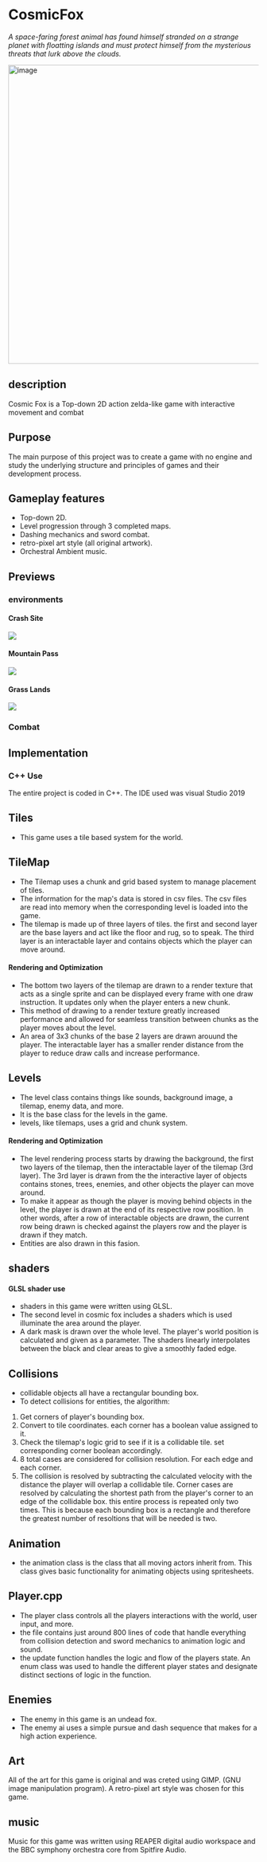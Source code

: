 # CosmicFox
*A space-faring forest animal has found himself stranded on a strange planet with floatting islands and must protect himself from the mysterious threats that lurk above the clouds.*

<img width="600" alt="image" src="https://github.com/mbjenson/CosmicFox/assets/115751313/83ceb313-718d-458d-899b-2cc9a7097a82">

## description
Cosmic Fox is a Top-down 2D action zelda-like game with interactive movement and combat

## Purpose
The main purpose of this project was to create a game with no engine and study the underlying structure and principles of games and their development process.

## Gameplay features
- Top-down 2D.
- Level progression through 3 completed maps.
- Dashing mechanics and sword combat.
- retro-pixel art style (all original artwork).
- Orchestral Ambient music.

## Previews

### environments
#### Crash Site
![](https://github.com/mbjenson/CosmicFox/assets/115751313/0222c4a4-97e4-43d7-93fe-4239d553f6f9)
#### Mountain Pass
![](https://github.com/mbjenson/CosmicFox/assets/115751313/ac206a29-3479-4bc9-b16f-be2a848b6aeb)
#### Grass Lands
![](https://github.com/mbjenson/CosmicFox/assets/115751313/a8b8ea18-6075-4050-a71b-23ecf0212630)

### Combat

## Implementation
### C++ Use
The entire project is coded in C++. The IDE used was visual Studio 2019

## Tiles
- This game uses a tile based system for the world. 

## TileMap
- The Tilemap uses a chunk and grid based system to manage placement of tiles.
- The information for the map's data is stored in csv files. The csv files are read into memory when the corresponding level is loaded into the game.
- The tilemap is made up of three layers of tiles. the first and second layer are the base layers and act like the floor and rug, so to speak. The third layer is an interactable layer and contains objects which the player can move around.
#### Rendering and Optimization
- The bottom two layers of the tilemap are drawn to a render texture that acts as a single sprite and can be displayed every frame with one draw instruction. It updates only when the player enters a new chunk. 
- This method of drawing to a render texture greatly increased performance and allowed for seamless transition between chunks as the player moves about the level.
- An area of 3x3 chunks of the base 2 layers are drawn arouund the player. The interactable layer has a smaller render distance from the player to reduce draw calls and increase performance.

## Levels
- The level class contains things like sounds, background image, a tilemap, enemy data, and more.
- It is the base class for the levels in the game.
- levels, like tilemaps, uses a grid and chunk system.
#### Rendering and Optimization
- The level rendering process starts by drawing the background, the first two layers of the tilemap, then the interactable layer of the tilemap (3rd layer). The 3rd layer is drawn from the the interactive layer of objects contains stones, trees, enemies, and other objects the player can move around.
- To make it appear as though the player is moving behind objects in the level, the player is drawn at the end of its respective row position. In other words, after a row of interactable objects are drawn, the current row being drawn is checked against the players row and the player is drawn if they match.
- Entities are also drawn in this fasion.

## shaders
#### GLSL shader use
- shaders in this game were written using GLSL.
- The second level in cosmic fox includes a shaders which is used illuminate the area around the player.
- A dark mask is drawn over the whole level. The player's world position is calculated and given as a parameter. The shaders linearly interpolates between the black and clear areas to give a smoothly faded edge.

## Collisions
- collidable objects all have a rectangular bounding box. 
- To detect collisions for entities, the algorithm:
1) Get corners of player's bounding box.
2) Convert to tile coordinates. each corner has a boolean value assigned to it.
3) Check the tilemap's logic grid to see if it is a collidable tile. set corresponding corner boolean accordingly.
4) 8 total cases are considered for collision resolution. For each edge and each corner.
6) The collision is resolved by subtracting the calculated velocity with the distance the player will overlap a collidable tile. Corner cases are resolved by calculating the shortest path from the player's corner to an edge of the collidable box. 
this entire process is repeated only two times. This is because each bounding box is a rectangle and therefore the greatest number of resoltions that will be needed is two.

## Animation
- the animation class is the class that all moving actors inherit from. This class gives basic functionality for animating objects using spritesheets.

## Player.cpp
- The player class controls all the players interactions with the world, user input, and more.
- the file contains just around 800 lines of code that handle everything from collision detection and sword mechanics to animation logic and sound.
- the update function handles the logic and flow of the players state. An enum class was used to handle the different player states and designate distinct sections of logic in the function.

## Enemies
- The enemy in this game is an undead fox.
- The enemy ai uses a simple pursue and dash sequence that makes for a high action experience.

## Art
All of the art for this game is original and was creted using GIMP. (GNU image manipulation program).
A retro-pixel art style was chosen for this game.

## music
Music for this game was written using REAPER digital audio workspace and the BBC symphony orchestra core from Spitfire Audio.






